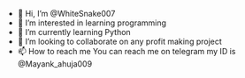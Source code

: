 - 👋 Hi, I’m @WhiteSnake007
- 👀 I’m interested in learning programming 
- 🌱 I’m currently learning Python 
- 💞️ I’m looking to collaborate on any profit making project 
- 📫 How to reach me You can reach me on telegram my ID is @Mayank_ahuja009

<!---
WhiteSnake007/WhiteSnake007 is a ✨ special ✨ repository because its `README.md` (this file) appears on your GitHub profile.
You can click the Preview link to take a look at your changes.
--->

